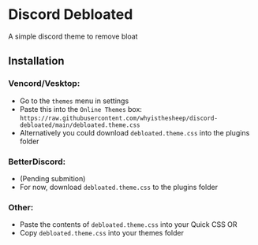 # Discord Debloated
A simple discord theme to remove bloat

## Installation
### Vencord/Vesktop:
- Go to the `themes` menu in settings
- Paste this into the `Online Themes` box: `https://raw.githubusercontent.com/whyisthesheep/discord-debloated/main/debloated.theme.css`
- Alternatively you could download `debloated.theme.css` into the plugins folder

### BetterDiscord:
- (Pending submition)
- For now, download `debloated.theme.css` to the plugins folder

### Other:
- Paste the contents of `debloated.theme.css` into your Quick CSS
OR
- Copy `debloated.theme.css` into your themes folder